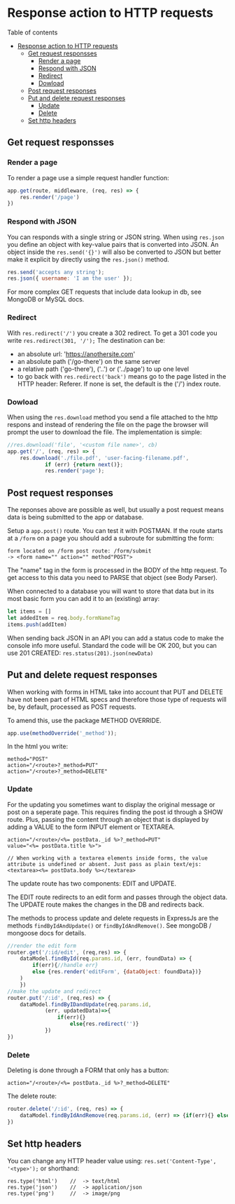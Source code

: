 # Response action to HTTP requests
Table of contents
- [Response action to HTTP requests](#response-action-to-http-requests)
	- [Get request responsses](#get-request-responsses)
		- [Render a page](#render-a-page)
		- [Respond with JSON](#respond-with-json)
		- [Redirect](#redirect)
		- [Dowload](#dowload)
	- [Post request responses](#post-request-responses)
	- [Put and delete request responses](#put-and-delete-request-responses)
		- [Update](#update)
		- [Delete](#delete)
	- [Set http headers](#set-http-headers)
	
## Get request responsses
### Render a page
To render a page use a simple request handler function:
```javascript	
app.get(route, middleware, (req, res) => {
	res.render('/page')
})
```
### Respond with JSON
You can responds with a single string or JSON string. When using `res.json` you define an object with key-value pairs that is converted into JSON. An object inside the `res.send('{}')` will also be converted to JSON but better make it explicit by directly using the `res.json()` method.
```javascript
res.send('accepts any string');
res.json({ username: 'I am the user' });
```
For more complex GET requests that include data lookup in db, see MongoDB or MySQL docs.

### Redirect
With `res.redirect('/')` you create a 302 redirect. To get a 301 code you write `res.redirect(301, '/');`
The destination can be:
- an absolute url: 'https://anothersite.com'
- an absolute path ('/go-there') on the same server
- a relative path ('go-there'), ('..') or ('../page') to up one level
- to go back with `res.redirect('back')` means go to the page listed in the HTTP header: Referer. If none is set, the default is the ('/') index route. 

### Dowload
When using the `res.download` method you send a file attached to the http respons and instead of rendering the file on the page the browser will prompt the user to download the file. The implementation is simple:
```javascript
//res.download('file', '<custom file name>', cb)
app.get('/', (req, res) => {
	res.download('./file.pdf', 'user-facing-filename.pdf', 				(err) => {
			if (err) {return next()};
			res.render('page');
```
## Post request responses
The reponses above are possible as well, but usually a post request means data is being submitted to the app or database. 

Setup a `app.post()` route. You can test it with POSTMAN. If the route starts at a `/form` on a page you should add a subroute for submitting the form:
```	
form located on /form post route: /form/submit	
-> <form name="" action="" method"POST">
```
The "name" tag in the form is processed in the BODY of the http request. To get access to this data you need to PARSE that object (see Body Parser).
	
When connected to a database you will want to store that data but in its most basic form you can add it to an (existing) array:
```javascript	
let items = []
let addedItem = req.body.formNameTag
items.push(addItem)
```
When sending back JSON in an API you can add a status code to make the console info more useful. Standard the code will be OK 200, but you can use 201 CREATED: `res.status(201).json(newData)`

## Put and delete request responses
When working with forms in HTML take into account that PUT and DELETE have not been part of HTML specs and therefore those type of requests will be, by default, processed as POST requests. 

To amend this, use the package METHOD OVERRIDE. 
```javascript
app.use(methodOverride('_method')); 
```
In the html you write:
```	
method="POST"
action="/<route>?_method=PUT"
action="/<route>?_method=DELETE"
```
### Update
For the updating you sometimes want to display the original message or post on a seperate page. This requires finding the post id through a SHOW route. Plus, passing the content through an object that is displayed by adding a VALUE to the form INPUT element or TEXTAREA.
```	
action="/<route>/<%= postData._id %>?_method=PUT"
value="<%= postData.title %>">

// When working with a textarea elements inside forms, the value attribute is undefined or absent. Just pass as plain text/ejs:
<textarea><%= postData.body %></textarea> 
```
The update route has two components: EDIT and UPDATE. 

The EDIT route redirects to an edit form and passes through the object data. The UPDATE route makes the changes in the DB and redirects back.

The methods to process update and delete requests in ExpressJs are the methods `findByIdAndUpdate()` or `findByIdAndRemove()`. See mongoDB / mongoose docs for details.
```javascript
//render the edit form
router.get('/:id/edit', (req,res) => {
	dataModel.findById(req.params.id, (err, foundData) => {
		if(err){//handle err}
		else {res.render('editForm', {dataObject: foundData})}
	) 
	})
//make the update and redirect
router.put('/:id', (req,res) => {
	dataModel.findByIDandUpdate(req.params.id, 							req.body.<objectInHTML>, 
			(err, updatedData)=>{
				if(err){}
					else{res.redirect('')}
			})
})
```
### Delete
Deleting is done through a FORM that only has a button:
```
action="/<route>/<%= postData._id %>?_method=DELETE"
```
The delete route:
```javascript	
router.delete('/:id', (req, res) => {
	dataModel.findByIdAndRemove(req.params.id, (err) =>	{if(err){} else{res.redirect('')}})
})	
```

## Set http headers
You can change any HTTP header value using: `res.set('Content-Type', '<type>');` or shorthand:
```
res.type('html')	//	-> text/html 
res.type('json')	//	-> application/json
res.type('png')		//	-> image/png
```